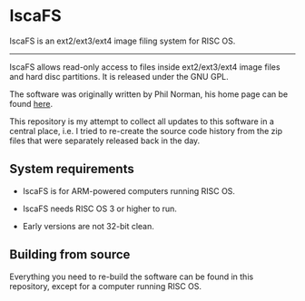 # IscaFS

IscaFS is an ext2/ext3/ext4 image filing system for RISC OS.

---

IscaFS allows read-only access to files inside ext2/ext3/ext4 image files and hard
disc partitions. It is released under the GNU GPL.

The software was originally written by Phil Norman, his home page can be
found [here](http://splodge.fluff.org/~phil/risc-os/).

This repository is my attempt to collect all updates to this software in a
central place, i.e. I tried to re-create the source code history from the
zip files that were separately released back in the day.

## System requirements

* IscaFS is for ARM-powered computers running RISC OS.

* IscaFS needs RISC OS 3 or higher to run.

* Early versions are not 32-bit clean.

## Building from source

Everything you need to re-build the software can be found in this
repository, except for a computer running RISC OS.
